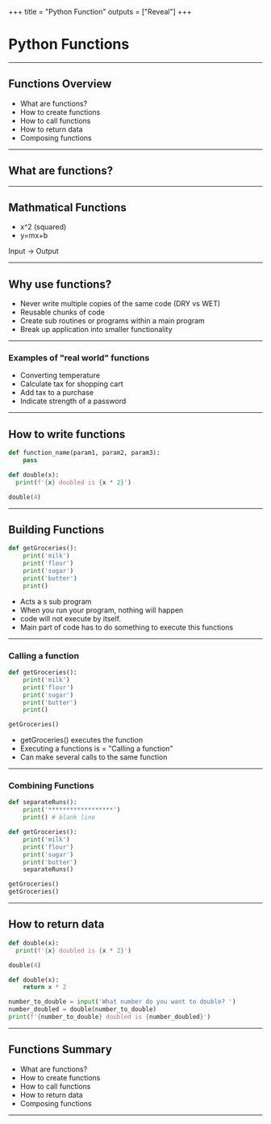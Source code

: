 +++
title = "Python Function"
outputs = ["Reveal"]
+++

# Python Functions

---

## Functions Overview

- What are functions?
- How to create functions
- How to call functions
- How to return data
- Composing functions

---

## What are functions?

---

## Mathmatical Functions

- x^2 (squared)
- y=mx+b

Input -> Output

---

## Why use functions?

- Never write multiple copies of the same code (DRY vs WET)
- Reusable chunks of code
- Create sub routines or programs within a main program
- Break up application into smaller functionality

---

### Examples of "real world" functions

- Converting temperature
- Calculate tax for shopping cart
- Add tax to a purchase
- Indicate strength of a password

---

## How to write functions

```py
def function_name(param1, param2, param3):
    pass
```

```py
def double(x):
  print(f'{x} doubled is {x * 2}')

double(4)
```

---

## Building Functions

```py
def getGroceries():
    print('milk')
    print('flour')
    print('sugar')
    print('butter')
    print()
```

- Acts a s sub program
- When you run your program, nothing will happen
- code will not execute by itself.
- Main part of code has to do something to execute this functions

---

### Calling a function

```py
def getGroceries():
    print('milk')
    print('flour')
    print('sugar')
    print('butter')
    print()

getGroceries()
```

- getGroceries() executes the function
- Executing a functions is = "Calling a function"
- Can make several calls to the same function

---

### Combining Functions

```py
def separateRuns():
    print('******************')
    print() # blank line

def getGroceries():
    print('milk')
    print('flour')
    print('sugar')
    print('butter')
    separateRuns()

getGroceries()
getGroceries()
```

---

## How to return data

```py
def double(x):
  print(f'{x} doubled is {x * 2}')

double(4)
```

```py
def double(x):
    return x * 2

number_to_double = input('What number do you want to double? ')
number_doubled = double(number_to_double)
print(f'{number_to_double} doubled is {number_doubled}')
```

---

## Functions Summary

- What are functions?
- How to create functions
- How to call functions
- How to return data
- Composing functions

---
